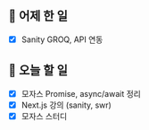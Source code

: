 ## 🐣 어제 한 일

- [x] Sanity GROQ, API 연동

## 🐤 오늘 할 일

- [x] 모자스 Promise, async/await 정리
- [x] Next.js 강의 (sanity, swr)
- [x] 모자스 스터디
